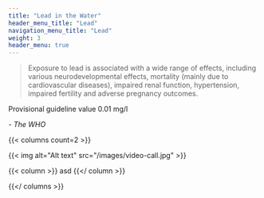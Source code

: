 ```yaml
---
title: "Lead in the Water"
header_menu_title: "Lead"
navigation_menu_title: "Lead"
weight: 3
header_menu: true
---
```


> Exposure to lead is associated with a wide range of effects, including various
neurodevelopmental effects, mortality (mainly due to cardiovascular diseases), impaired renal function, hypertension, impaired fertility and adverse pregnancy outcomes. 

Provisional guideline value 0.01 mg/l

*\- The WHO*



{{< columns count=2 >}}


{{< img alt="Alt text" src="/images/video-call.jpg"  >}}

{{< column >}}
asd
{{</ column >}}


{{</ columns >}}
